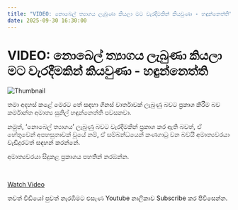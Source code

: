 ```yaml
---
title: "VIDEO: නොබෙල් ත්‍යාගය ලැබුණා කියලා මට වැරදීමකින් කියවුණා - හඳුන්නෙත්ති"
date: 2025-09-30 16:30:00
---
```


# VIDEO: නොබෙල් ත්‍යාගය ලැබුණා කියලා මට වැරදීමකින් කියවුණා - හඳුන්නෙත්ති

![Thumbnail](https://helakuru.sgp1.cdn.digitaloceanspaces.com/esana/images/lib/hadun-vide.jpg)

තමා අදහස් කළේ මෙරට තේ සඳහා ගිනස් වාර්තාවක් ලැබුණු බවට ප්‍රකාශ කිරීම බව කර්මාන්ත අමාත්‍ය සුනිල් හඳුන්නෙත්ති පවසනවා.

නමුත්, ‘නොබෙල් ත්‍යාගය’ ලැබුණු බවට වැරදීමකින් ප්‍රකාශ කර ඇති බවත්, ඒ හේතුවෙන් අපහසුතාවක් වූයේ නම්, ඒ සම්බන්ධයෙන් කණගාටු වන බවයි අමාත්‍යවරයා වැඩිදුරටත් සඳහන් කරන්නේ.

අමාත්‍යවරයා සිදුකළ ප්‍රකාශය පහතින් නරඹන්න.

 

[Watch Video](https://youtube.com/embed/-Sshs9Sj7YY)

තවත් වීඩියෝ පුවත් නැරඹීමට එසැණ Youtube නාලිකාව Subscribe කර පිවිසෙන්න.

